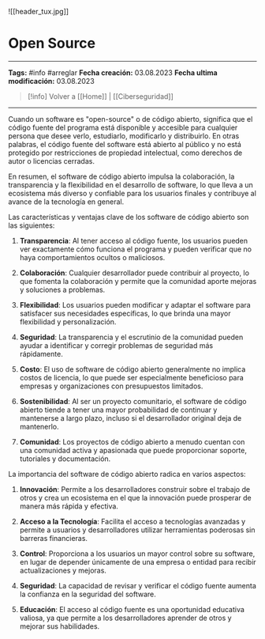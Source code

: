 ![[header_tux.jpg]]
# Open Source

---
**Tags:** #info #arreglar 
**Fecha creación:** 03.08.2023
**Fecha ultima modificación:** 03.08.2023

> [!info] Volver a [[Home]] | [[Ciberseguridad]]

---

Cuando un software es "open-source" o de código abierto, significa que el código fuente del programa está disponible y accesible para cualquier persona que desee verlo, estudiarlo, modificarlo y distribuirlo. En otras palabras, el código fuente del software está abierto al público y no está protegido por restricciones de propiedad intelectual, como derechos de autor o licencias cerradas.

En resumen, el software de código abierto impulsa la colaboración, la transparencia y la flexibilidad en el desarrollo de software, lo que lleva a un ecosistema más diverso y confiable para los usuarios finales y contribuye al avance de la tecnología en general.

Las características y ventajas clave de los software de código abierto son las siguientes:

1. **Transparencia**: Al tener acceso al código fuente, los usuarios pueden ver exactamente cómo funciona el programa y pueden verificar que no haya comportamientos ocultos o maliciosos.
    
2. **Colaboración**: Cualquier desarrollador puede contribuir al proyecto, lo que fomenta la colaboración y permite que la comunidad aporte mejoras y soluciones a problemas.
    
3. **Flexibilidad**: Los usuarios pueden modificar y adaptar el software para satisfacer sus necesidades específicas, lo que brinda una mayor flexibilidad y personalización.
    
4. **Seguridad**: La transparencia y el escrutinio de la comunidad pueden ayudar a identificar y corregir problemas de seguridad más rápidamente.
    
5. **Costo**: El uso de software de código abierto generalmente no implica costos de licencia, lo que puede ser especialmente beneficioso para empresas y organizaciones con presupuestos limitados.
    
6. **Sostenibilidad**: Al ser un proyecto comunitario, el software de código abierto tiende a tener una mayor probabilidad de continuar y mantenerse a largo plazo, incluso si el desarrollador original deja de mantenerlo.
    
7. **Comunidad**: Los proyectos de código abierto a menudo cuentan con una comunidad activa y apasionada que puede proporcionar soporte, tutoriales y documentación.
    

La importancia del software de código abierto radica en varios aspectos:

1. **Innovación**: Permite a los desarrolladores construir sobre el trabajo de otros y crea un ecosistema en el que la innovación puede prosperar de manera más rápida y efectiva.
    
2. **Acceso a la Tecnología**: Facilita el acceso a tecnologías avanzadas y permite a usuarios y desarrolladores utilizar herramientas poderosas sin barreras financieras.
    
3. **Control**: Proporciona a los usuarios un mayor control sobre su software, en lugar de depender únicamente de una empresa o entidad para recibir actualizaciones y mejoras.
    
4. **Seguridad**: La capacidad de revisar y verificar el código fuente aumenta la confianza en la seguridad del software.
    
5. **Educación**: El acceso al código fuente es una oportunidad educativa valiosa, ya que permite a los desarrolladores aprender de otros y mejorar sus habilidades.
    

